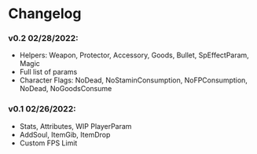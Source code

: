 # Changelog
### v0.2 02/28/2022:
 - Helpers: Weapon, Protector, Accessory, Goods, Bullet, SpEffectParam, Magic
 - Full list of params
 - Character Flags: NoDead, NoStaminConsumption, NoFPConsumption, NoDead, NoGoodsConsume
 
 ### v0.1 02/26/2022:
 - Stats, Attributes, WIP PlayerParam
 - AddSoul, ItemGib, ItemDrop
 - Custom FPS Limit
